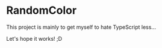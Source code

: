 # RandomColor
This project is mainly to get myself to hate TypeScript less...

Let's hope it works! ;D